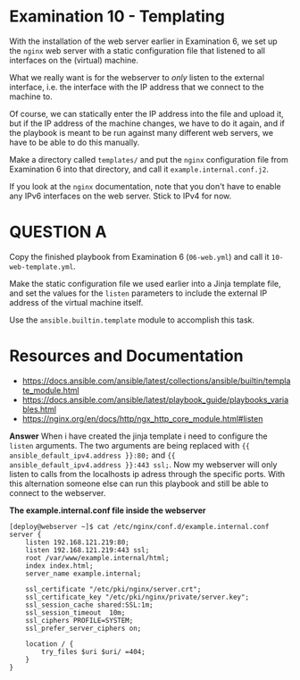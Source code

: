 # Examination 10 - Templating

With the installation of the web server earlier in Examination 6, we set up
the `nginx` web server with a static configuration file that listened to all
interfaces on the (virtual) machine.

What we really want is for the webserver to _only_ listen to the external
interface, i.e. the interface with the IP address that we connect to the machine to.

Of course, we can statically enter the IP address into the file and upload it,
but if the IP address of the machine changes, we have to do it again, and if the
playbook is meant to be run against many different web servers, we have to be able
to do this manually.

Make a directory called `templates/` and put the `nginx` configuration file from Examination 6
into that directory, and call it `example.internal.conf.j2`.

If you look at the `nginx` documentation, note that you don't have to enable any IPv6 interfaces
on the web server. Stick to IPv4 for now.

# QUESTION A

Copy the finished playbook from Examination 6 (`06-web.yml`) and call it `10-web-template.yml`.

Make the static configuration file we used earlier into a Jinja template file,
and set the values for the `listen` parameters to include the external IP
address of the virtual machine itself.

Use the `ansible.builtin.template` module to accomplish this task.

# Resources and Documentation

* https://docs.ansible.com/ansible/latest/collections/ansible/builtin/template_module.html
* https://docs.ansible.com/ansible/latest/playbook_guide/playbooks_variables.html
* https://nginx.org/en/docs/http/ngx_http_core_module.html#listen


**Answer**
When i have created the jinja template i need to configure the `listen` arguments. The two arguments are being replaced with `{{ ansible_default_ipv4.address }}:80;` and `{{ ansible_default_ipv4.address }}:443 ssl;`. Now my webserver will only listen to calls from the localhosts ip adress through the specific ports. With this alternation someone else can run this playbook and still be able to connect to the webserver.



**The example.internal.conf file inside the webserver**
```nginx
[deploy@webserver ~]$ cat /etc/nginx/conf.d/example.internal.conf 
server {
    listen 192.168.121.219:80;
    listen 192.168.121.219:443 ssl;
    root /var/www/example.internal/html;
    index index.html;
    server_name example.internal;

    ssl_certificate "/etc/pki/nginx/server.crt";
    ssl_certificate_key "/etc/pki/nginx/private/server.key";
    ssl_session_cache shared:SSL:1m;
    ssl_session_timeout  10m;
    ssl_ciphers PROFILE=SYSTEM;
    ssl_prefer_server_ciphers on;

    location / {
        try_files $uri $uri/ =404;
    }
}
```